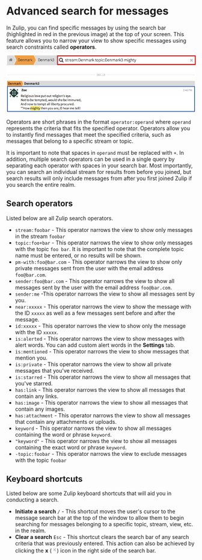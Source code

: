 # Advanced search for messages

In Zulip, you can find specific messages by using the search bar
(highlighted in red in the previous image) at the top of your
screen. This feature allows you to narrow your view to show specific
messages using search constraints called **operators**.

![Search bar](/static/images/help/search-bar.png)

Operators are short phrases in the format `operator:operand` where
`operand` represents the criteria that fits the specified
operator. Operators allow you to instantly find messages that meet the
specified criteria, such as messages that belong to a specific stream
or topic.

It is important to note that spaces in `operand` must be replaced with
`+`. In addition, multiple search operators can be used in a single
query by separating each operator with spaces in your search bar. Most
importantly, you can search an individual stream for results from
before you joined, but search results will only include messages from
after you first joined Zulip if you search the entire realm.

## Search operators

Listed below are all Zulip search operators.

* `stream:foobar` - This operator narrows the view to show only
  messages in the stream `foobar`
* `topic:foo+bar` - This operator narrows the view to show only
  messages with the topic `foo bar`. It is important to note that the
  complete topic name must be entered, or no results will be shown.
* `pm-with:foo@bar.com` - This operator narrows the view to show only
  private messages sent from the user with the email address
  `foo@bar.com`.
* `sender:foo@bar.com` - This operator narrows the view to show all
  messages sent by the user with the email address `foo@bar.com`.
* `sender:me` -This operator narrows the view to show all messages sent by you.
* `near:xxxxx` - This operator narrows the view to show the message
  with the ID `xxxxx` as well as a few messages sent before and after
  the message.
* `id:xxxxx` - This operator narrows the view to show only the message with the ID `xxxxx`.
* `is:alerted` - This operator narrows the view to show messages with
  alert words. You can add custom alert words in the **Settings** tab.
* `is:mentioned` - This operator narrows the view to show messages that mention you.
* `is:private` - This operator narrows the view to show all private messages that you've received.
* `is:starred` - This operator narrows the view to show all messages that you've starred.
* `has:link` - This operator narrows the view to show all messages that contain any links.
* `has:image` - This operator narrows the view to show all messages that contain any images.
* `has:attachment` - This operator narrows the view to show all messages that contain any attachments or uploads.
* `keyword` - This operator narrows the view to show all messages containing the word or phrase `keyword`.
* `"keyword"` - This operator narrows the view to show all messages containing the exact word or phrase `keyword`.
* `-topic:foobar` - This operator narrows the view to exclude messages with the topic `foobar`

## Keyboard shortcuts

Listed below are some Zulip keyboard shortcuts that will aid you in conducting a search.

* **Initiate a search** `/` - This shortcut moves the user's cursor to
  the message search bar at the top of the window to allow them to
  begin searching for messages belonging to a specific topic, stream,
  view, etc. in the realm.
* **Clear a search** `Esc` - This shortcut clears the search bar of
  any search criteria that was previously entered. This action can
  also be achieved by clicking the **x**
  (![x](/static/images/help/x.png)) icon in the right side of the
  search bar.
